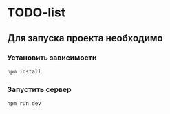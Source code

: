 # TODO-list 

## Для запуска проекта необходимо
 
### Установить зависимости

```bash
npm install
```

### Запустить сервер

```bash
npm run dev
```
 
  
